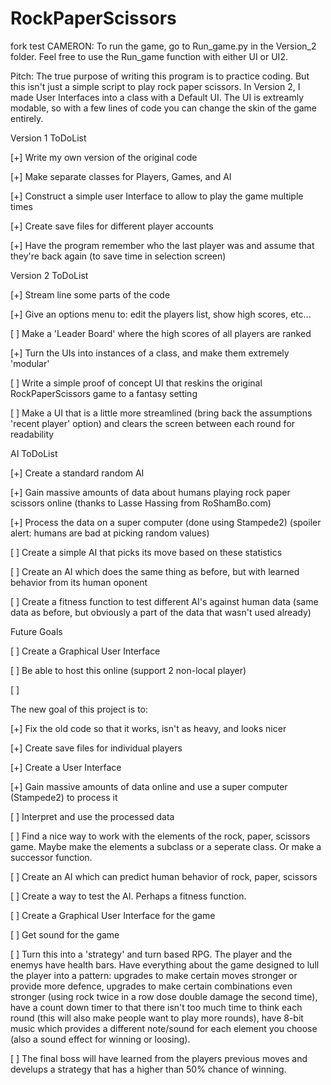 RockPaperScissors
=================

fork test
CAMERON: To run the game, go to Run_game.py in the Version_2 folder. Feel free to use the Run_game function with either UI or UI2.

Pitch:
The true purpose of writing this program is to practice coding. But this isn't just a simple script to play rock paper scissors. In Version 2, I made User Interfaces into a class with a Default UI. The UI is extreamly modable, so with a few lines of code you can change the skin of the game entirely.

Version 1 ToDoList

[+] Write my own version of the original code

[+] Make separate classes for Players, Games, and AI

[+] Construct a simple user Interface to allow to play the game multiple times

[+] Create save files for different player accounts

[+] Have the program remember who the last player was and assume that they're back again (to save time in selection screen)

Version 2 ToDoList

[+] Stream line some parts of the code 

[+] Give an options menu to: edit the players list, show high scores, etc...

[ ] Make a 'Leader Board' where the high scores of all players are ranked

[+] Turn the UIs into instances of a class, and make them extremely 'modular'

[ ] Write a simple proof of concept UI that reskins the original RockPaperScissors game to a fantasy setting

[ ] Make a UI that is a little more streamlined (bring back the assumptions 'recent player' option) and clears the screen between each round for readability


AI ToDoList

[+] Create a standard random AI 

[+] Gain massive amounts of data about humans playing rock paper scissors online (thanks to Lasse Hassing from RoShamBo.com)

[+] Process the data on a super computer (done using Stampede2) (spoiler alert: humans are bad at picking random values)

[ ] Create a simple AI that picks its move based on these statistics

[ ] Create an AI which does the same thing as before, but with learned behavior from its human oponent

[ ] Create a fitness function to test different AI's against human data (same data as before, but obviously a part of the data that wasn't used already)

Future Goals

[ ] Create a Graphical User Interface

[ ] Be able to host this online (support 2 non-local player)

[ ]


The new goal of this project is to:

[+] Fix the old code so that it works, isn't as heavy, and looks nicer

[+] Create save files for individual players

[+] Create a User Interface


[+] Gain massive amounts of data online and use a super computer (Stampede2) to process it

[ ] Interpret and use the processed data

[ ] Find a nice way to work with the elements of the rock, paper, scissors game. Maybe make the elements a subclass or a seperate class. Or make a successor function.

[ ] Create an AI which can predict human behavior of rock, paper, scissors

[ ] Create a way to test the AI. Perhaps a fitness function.

[ ] Create a Graphical User Interface for the game

[ ] Get sound for the game

[ ] Turn this into a 'strategy' and turn based RPG. The player and the enemys have health bars.
Have everything about the game designed to lull the player into a pattern: upgrades to make certain moves stronger or provide more defence, upgrades to make certain combinations even stronger (using rock twice in a row dose double damage the second time), have a count down timer to that there isn't too much time to think each round (this will also make people want to play more rounds), have 8-bit music which provides a different note/sound for each element you choose (also a sound effect for winning or loosing). 

[ ] The final boss will have learned from the players previous moves and develups a strategy that has a higher than 50% chance of winning. 
